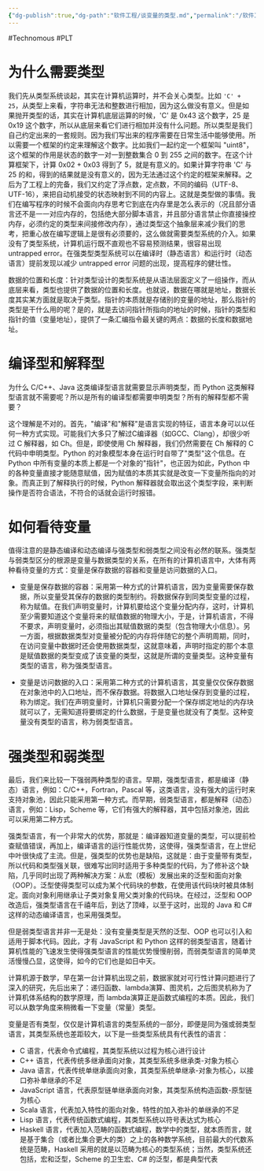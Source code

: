 ```yaml
---
{"dg-publish":true,"dg-path":"软件工程/谈变量的类型.md","permalink":"/软件工程/谈变量的类型/","created":"2022-09-20T14:33:42.000+08:00","updated":"2024-12-31T10:06:24.403+08:00"}
---
```


#Technomous #PLT 

# 为什么需要类型

我们先从类型系统谈起，其实在计算机运算时，并不会关心类型。比如 `'C' + 25`，从类型上来看，字符串无法和整数进行相加，因为这么做没有意义。但是如果抛开类型的话，其实在计算机底层运算的时候，'C' 是 0x43 这个数字，25 是0x19 这个数字，所以从底层来看它们进行相加并没有什么问题。所以类型是我们自己约定出来的一套规则。因为我们写出来的程序需要在日常生活中能够使用。所以需要一个框架的约定来理解这个数字。比如我们一起约定一个框架叫 "uint8"，这个框架的作用是状态的数字一对一到整数集合 0 到 255 之间的数字。在这个计算框架下，计算 0x02 + 0x03 得到了 5，就是有意义的。如果计算字符串 'C' 与 25 的和，得到的结果就是没有意义的，因为无法通过这个约定的框架来解释。之后为了工程上的完备，我们又约定了浮点数，定点数，不同的编码（UTF-8、UTF-16），来把自动机接受的状态映射到不同的内容上。这就是类型做的事情。我们在编写程序的时候不会面向内存思考它到底在内存里是怎么表示的（况且部分语言还不是一一对应内存的，包括绝大部分脚本语言，并且部分语言禁止你直接操控内存，必须约定的类型来间接修改内存），通过类型这个抽象层来减少我们的思考，把重心放在编写逻辑上是很有必须要的，这么做就需要类型系统的介入。如果没有了类型系统，计算机运行既不直观也不容易预测结果，很容易出现 untrapped error。在强类型类型系统可以在编译时（静态语言）和运行时（动态语言）提前发现以减少 untrapped error 问题的出现，提高程序的健壮性。

数据的位置和长度：针对类型设计的类型系统是从语法层面定义了一组操作，而从底层来看，类型也提供了数据的位置和长度。也就说，数据在哪就是地址，数据长度其实某方面就是取决于类型。指针的本质就是存储别的变量的地址，那么指针的类型是干什么用的呢？是的，就是去访问指针所指向的地址的时候，指针的类型和指针的值（变量地址），提供了一条汇编指令最关键的两点：数据的长度和数据地址。

# 编译型和解释型

为什么 C/C++、Java 这类编译型语言就需要显示声明类型，而 Python 这类解释型语言就不需要呢？所以是所有的编译型都需要申明类型？所有的解释型都不需要？

这个理解是不对的。首先，"编译"和"解释"是语言实现的特征，语言本身可以以任何一种方式实现。可能我们大多只了解过C编译器（如GCC、Clang），却很少听过 C 解释器，如 Ch。但是，即使使用 Ch 解释器，我们仍然需要在 Ch 解释的 C 代码中申明类型。Python 的对象模型本身在运行时自带了"类型"这个信息。在 Python 中所有变量的本质上都是一个对象的"指针"，也正因为如此，Python 中的各种变量直接才能随意赋值，因为赋值的本质其实就是改变一下变量所指向的对象。而真正到了解释执行的时候，Python 解释器就会取出这个类型字段，来判断操作是否符合语法，不符合的话就会运行时报错。

# 如何看待变量

值得注意的是静态编译和动态编译与强类型和弱类型之间没有必然的联系。强类型与弱类型区分的根源是变量与数据类型的关系，在所有的计算机语言中，大体有两种看待变量的方式：变量是保存数据的容器和变量是访问数据的入口。

- 变量是保存数据的容器：采用第一种方式的计算机语言，因为变量需要保存数据，所以变量受其保存的数据的类型制约。将数据保存到同类型变量的过程，称为赋值。在我们声明变量时，计算机要给这个变量分配内存，这时，计算机至少需要知道这个变量将来的赋值数据的物理大小，于是，计算机语言，不得不要求，声明变量时，必须指出其赋值数据的类型（包含物理大小信息）。另一方面，根据数据类型对变量被分配的内存将伴随它的整个声明周期，同时，在访问变量中数据时还会使用数据类型，这就意味着，声明时指定的那个本意是赋值数据的类型变成了该变量的类型，这就是所谓的变量类型。这种变量有类型的语言，称为强类型语言。

- 变量是访问数据的入口：采用第二种方式的计算机语言，其变量仅仅保存数据在对象池中的入口地址，而不保存数据。将数据入口地址保存到变量的过程，称为绑定。我们在声明变量时，计算机只需要分配一个保存绑定地址的内存块就可以了，无需知道将要绑定的什么数据，于是变量也就没有了类型。这种变量没有类型的语言，称为弱类型语言。

# 强类型和弱类型

最后，我们来比较一下强弱两种类型的语言。早期，强类型语言，都是编译（静态）语言，例如：C/C++，Fortran，Pascal 等，这类语言，没有强大的运行时来支持对象池，因此只能采用第一种方式。而早期，弱类型语言，都是解释（动态）语言，例如：Lisp，Scheme 等，它们有强大的解释器，其中包括对象池，因此可以采用第二种方式。

强类型语言，有一个非常大的优势，那就是：编译器知道变量的类型，可以提前检查赋值错误，再加上，编译语言的运行性能优势，这使得，强类型语言，在上世纪中叶很快成了主流。但是，强类型的优势也是缺陷，这就是：由于变量带有类型，所以代码和类型强关联，很难写出同时适用于多种类型的代码，为了修补这个缺陷，几乎同时出现了两种解决方案：从宏（模板）发展出来的泛型和面向对象（OOP）。泛型使得类型可以成为某个代码块的参数，在使用该代码块时被具体制定。面向对象利用继承让子类对象复用父类对象的代码块。在经过，泛型和 OOP 改造后，强类型语言在千禧年后，到达了顶峰，以至于这时，出现的 Java 和 C# 这样的动态编译语言，也采用强类型。

但是弱类型语言并非一无是处：没有变量类型是天然的泛型、OOP 也可以引入和适用于脚本代码。因此，才有 JavaScript 和 Python 这样的弱类型语言，随着计算机性能的飞速发生使得强类型语言的性能优势慢慢削弱，而弱类型语言的简单灵活慢慢凸显，这使得，如今的它们也是如日中天。
  
计算机源于数学，早在第一台计算机出现之前，数据家就对可行性计算问题进行了深入的研究，先后出来了：递归函数、lambda演算、图灵机，之后图灵机称为了计算机体系结构的数学原理，而 lambda演算正是函数式编程的本质。因此，我们可以从数学角度来稍微看一下变量（常量）类型。

变量是否有类型，仅仅是计算机语言的类型系统的一部分，即便是同为强或弱类型语言，其类型系统也差距较大，以下是一些类型系统具有代表性的语言：

* C 语言，代表命令式编程，其类型系统以过程为核心进行设计
* C++ 语言，代表传统多继承面向对象，其类型系统多继承类-对象为核心
* Java 语言，代表传统单继承面向对象，其类型系统单继承-对象为核心，以接口弥补单继承的不足
* JavaScript 语言，代表原型链单继承面向对象，其类型系统构造函数-原型链为核心
* Scala 语言，代表加入特性的面向对象，特性的加入弥补的单继承的不足
* Lisp 语言，代表传统函数式编程，其类型系统以符号表达式为核心
* Haskell 语言，代表加入范畴的函数式编程，数学中的类型，就本质而言，就是基于集合（或者比集合更大的类）之上的各种数学系统，目前最大的代数系统是范畴，Haskell 采用的就是以范畴为核心的类型系统；当然，类型系统还包括，宏和泛型，Scheme 的卫生宏、C# 的泛型，都是典型代表